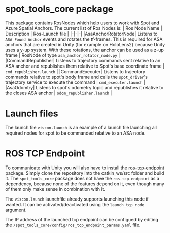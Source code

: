 # spot_tools_core package

This package contains RosNodes which help users to work with Spot and Azure Spatial Anchors. The current list of Ros Nodes is:
| Ros Node Name | Description | Ros-Launch file |
|-|-|-|
|AsaAnchorRotatorNode| Listens to `ASA Found Anchor` events and rotates the tf-frames. This is required for ASA anchors that are created in Unity (for example on HoloLens2) because Unity uses a y-up system. With these rotations, the anchor can be used as a z-up frame | RosNode of type `asa_anchor_rotator_node.py` |
|CommandRepublisher| Listens to trajectory commands sent relative to an ASA anchor and republishes them relative to Spot's base coordinate frame | `cmd_republisher.launch` |
|CommandExecuter| Listens to trajectory commands relative to spot's body frame and calls the `spot_driver`'s trajectory service to execute the command | `cmd_executer.launch` |
|AsaOdomtry| Listens to spot's odometry topic and republishes it relative to the closes ASA anchor | `odom_republisher.launch` |

# Launch files
The launch file `viscon.launch` is an example of a launch file launching all required nodes for spot to be commanded relative to an ASA node. 

# ROS TCP Endpoint
To communicate with Unity you will also have to install the [ros-tcp-endpoint](https://github.com/Unity-Technologies/ROS-TCP-Endpoint) package. Simply clone the repository into the catkin_ws/src folder and build it. The `spot_tools_core` package does not have the `ros-tcp-endpoint` as a dependency, because none of the features depend on it, even though many of them only make sense in combination with it.

The `viscon.launch` launchfile already supports launching this node if wanted. It can be activated/deactivated using the `launch_tcp_node` argument.

The IP address of the launched tcp endpoint can be configued by editing the `/spot_tools_core/config/ros_tcp_endpoint_params.yaml` file.
